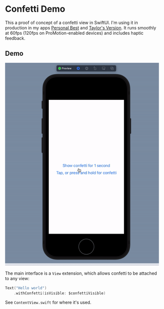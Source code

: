 # Confetti Demo

This a proof of concept of a confetti view in SwiftUI. I'm using it in production in my apps [Personal Best](https://getpersonalbest.com) and [Taylor's Version](https://taylorsversion.app). It runs smoothly at 60fps (120fps on ProMotion-enabled devices) and includes haptic feedback.

## Demo

![Demo of the confetti view](example.gif)

The main interface is a `View` extension, which allows confetti to be attached to any view:

```swift
Text("Hello world")
    .withConfetti(isVisible: $confettiVisible)
```

See `ContentView.swift` for where it's used.